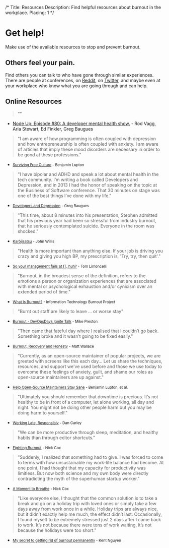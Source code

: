 /*
Title: Resources
Description: Find helpful resources about burnout in the workplace.
Placing: 1
*/

# Get help!
Make use of the available resources to stop and prevent burnout.

## Others feel your pain.
Find others you can talk to who have gone through similar experiences. There are people at conferences, on <a href="http://www.reddit.com/r/sysadmin/search?q=burnout&sort=top&restrict_sr=on" target="_blank">Reddit</a>, on <a href="https://twitter.com/search?q=burnout&src=typd" target="_blank">Twitter</a>, and maybe even at your workplace who know what you are going through and can help.

## Online Resources
> ""
- [Node Up: Episode #80: A developer mental health show.](http://nodeup.com/eighty) - Rod Vagg, Aria Stewart, Ed Finkler, Greg Baugues

> "I am aware of how programming is often coupled with depression and how entrepreneurship is often coupled with anxiety. I am aware of articles that imply these mood disorders are necessary in order to be good at these professions."
- <small>[Surviving Free Culture](https://medium.com/@balupton/surviving-free-culture-f99b39ceb059) - Benjamin Lupton</small>

> "I have bipolar and ADHD and speak a lot about mental health in the tech community. I’m writing a book called Developers and Depression, and in 2013 I had the honor of speaking on the topic at the Business of Software conference. That 30 minutes on stage was one of the best things I’ve done with my life."
- <small>[Developers and Depression](http://baugues.com/depression) - Greg Baugues</small>

> "This time, about 8 minutes into his presentation, Stephen admitted that his previous year had been so stressful from industry burnout, that he seriously contemplated suicide.  Everyone in the room was shocked."
- <small>[Karōjisatsu](http://itrevolution.com/karojisatsu/) - John Willis</small>

> "Health is more important than anything else. If your job is driving you crazy and giving you high BP, my prescription is, 'Try, try, then quit'."
- <small>[So your management fails at IT, huh?](http://everythingsysadmin.com/2013/08/let-failures-fail.html) - Tom Limoncelli</small>

> "Burnout, in the broadest sense of the definition, refers to the emotions a person or organization experiences that are associated with mental or psychological exhaustion and/or cynicism over an extended period of time."
- <small>[What Is Burnout?](http://www.itburnout.org/what-is-burnout/) - Information Technology Burnout Project</small>

> "Burnt out staff are likely to leave ... or worse stay"
- <small>[Burnout - DevOpsDays Ignite Talk](http://vimeo.com/79378532) - Mike Preston</small>

> "Then came that fateful day where I realised that I couldn’t go back.  Something broke and it wasn’t going to be fixed easily."
- <small>[Burnout, Recovery and Honesty](http://doics.co/2013/11/12/burnout-recovery-and-honesty/) - Matt Wallace</small>

> "Currently, as an open-source maintainer of popular projects, we are greeted with screens like this each day... Let us share the techniques, resources, and support we've used before and those we use today to overcome these feelings of anxiety, guilt, and shame our roles as open-source maintainers are up against."
- <small>[Help Open-Source Maintainers Stay Sane](https://github.com/isaacs/github/issues/167) - Benjamin Lupton, et al.</small>

> "Ultimately you should remember that downtime is precious. It’s not healthy to be in front of a computer, let alone working, all day and night. You might not be doing other people harm but you may be doing harm to yourself."
- <small>[Working Late, Responsibly](http://dan.carley.co/blog/2014/05/21/working-late-responsibly/) - Dan Carley</small>

> "We can be more productive through sleep, meditation, and healthy habits than through editor shortcuts."
- <small>[Fighting Burnout](http://confreaks.com/videos/2621-btvruby2013-fighting-burnout-incorporating-rest-into-the-software-development-workflow) - Nick Cox</small>

> "Suddenly, I realized that something had to give. I was forced to come to terms with how unsustainable my work-life balance had become. At one point, I had thought that my capacity for productivity was limitless. But now both science and my own body were directly contradicting the myth of the superhuman startup worker."
- <small>[A Moment to Breathe](http://alistapart.com/article/a-moment-to-breathe) - Nick Cox</small>

> "Like everyone else, I thought that the common solution is to take a break and go on a holiday trip with loved ones or simply take a few days away from work once in a while. Holiday trips are always nice, but it didn’t exactly help me much, the effect didn’t last. Occasionally, I found myself to be extremely stressed just 2 days after I came back to work. It’s not because there were tons of work waiting, it’s not because the holidays were too short."

- <small>[My secret to getting rid of burnout permanently](http://kentnguyen.com/personal/getting-rid-burnouts/) - Kent Nguyen</small>